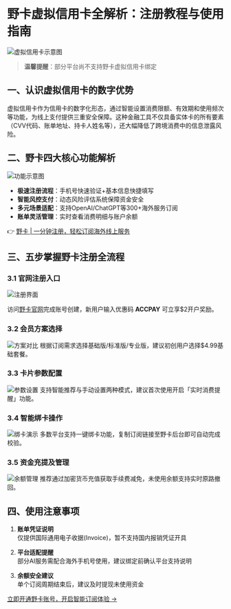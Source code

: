 # 野卡虚拟信用卡全解析：注册教程与使用指南

![虚拟信用卡示意图](https://bbtdd.com/wp-content/uploads/img/650307373001.webp)

> **温馨提醒**：部分平台尚不支持野卡虚拟信用卡绑定

## 一、认识虚拟信用卡的数字优势
虚拟信用卡作为信用卡的数字化形态，通过智能设置消费限额、有效期和使用频次等功能，为线上支付提供三重安全保障。这种金融工具不仅具备实体卡的所有要素（CVV代码、账单地址、持卡人姓名等），还大幅降低了跨境消费中的信息泄露风险。

## 二、野卡四大核心功能解析
![功能示意图](https://bbtdd.com/wp-content/uploads/img/4463209018.webp)

- **极速注册流程**：手机号快速验证+基本信息快捷填写
- **智能风控支付**：动态风险评估系统保障资金安全
- **多元场景适配**：支持OpenAI/ChatGPT等300+海外服务订阅
- **账单灵活管理**：实时查看消费明细与账户余额

👉 [野卡 | 一分钟注册，轻松订阅海外线上服务](https://bbtdd.com/yeka)

## 三、五步掌握野卡注册全流程
### 3.1 官网注册入口
![注册界面](https://bbtdd.com/wp-content/uploads/img/42914187579.webp)

访问[野卡官网](https://bbtdd.com/yeka)完成账号创建，新用户输入优惠码 **ACCPAY** 可立享$2开户奖励。

### 3.2 会员方案选择
![方案对比](https://bbtdd.com/wp-content/uploads/img/99948089.webp)
根据订阅需求选择基础版/标准版/专业版，建议初创用户选择$4.99基础套餐。

### 3.3 卡片参数配置
![参数设置](https://bbtdd.com/wp-content/uploads/img/497024038468148.webp)
支持智能推荐与手动设置两种模式，建议首次使用开启「实时消费提醒」功能。

### 3.4 智能绑卡操作
![绑卡演示](https://bbtdd.com/wp-content/uploads/img/8776841239885.webp)
多数平台支持一键绑卡功能，复制订阅链接至野卡后台即可自动完成校验。

### 3.5 资金充提及管理
![余额管理](https://bbtdd.com/wp-content/uploads/img/49731625261918.webp)
推荐通过加密货币充值获取手续费减免，未使用余额支持实时原路撤回。

## 四、使用注意事项
1. **账单凭证说明**  
   仅提供国际通用电子收据(Invoice)，暂不支持国内报销凭证开具

2. **平台适配提醒**  
   部分AI服务需配合海外手机号使用，建议绑定前确认平台支持说明

3. **余额安全建议**  
   单个订阅周期结束后，建议及时提现未使用资金

[立即开通野卡账号，开启智能订阅体验 →](https://bbtdd.com/yeka)